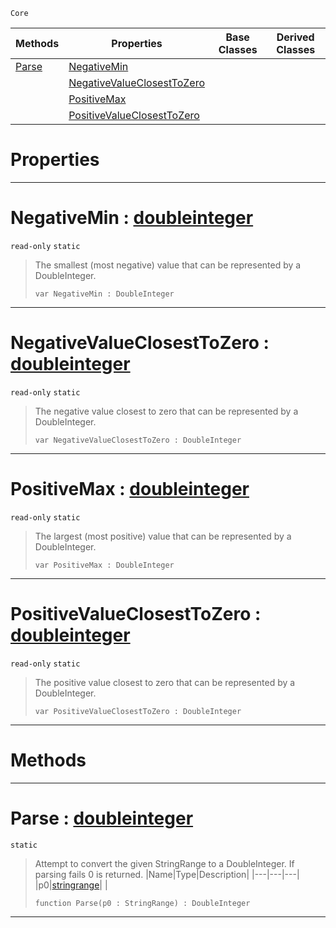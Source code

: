  `Core`

|Methods|Properties|Base Classes|Derived Classes|
|---|---|---|---|
|[ Parse](https://github.com/zeroengineteam/ZeroDocs/blob/master/code_reference/nada_base_types/doubleinteger.markdown#parse-zero-engine-docume)|[ NegativeMin](https://github.com/zeroengineteam/ZeroDocs/blob/master/code_reference/nada_base_types/doubleinteger.markdown#negativemin-zero-engine)| | |
| |[ NegativeValueClosestToZero](https://github.com/zeroengineteam/ZeroDocs/blob/master/code_reference/nada_base_types/doubleinteger.markdown#negativevalueclosesttoze)| | |
| |[ PositiveMax](https://github.com/zeroengineteam/ZeroDocs/blob/master/code_reference/nada_base_types/doubleinteger.markdown#positivemax-zero-engine)| | |
| |[ PositiveValueClosestToZero](https://github.com/zeroengineteam/ZeroDocs/blob/master/code_reference/nada_base_types/doubleinteger.markdown#positivevalueclosesttoze)| | |


 #  Properties


---  
 #  NegativeMin : [doubleinteger](https://github.com/zeroengineteam/ZeroDocs/blob/master/code_reference/nada_base_types/doubleinteger.markdown)

 `read-only` `static`

> The smallest (most negative) value that can be represented by a DoubleInteger.
> ``` lang=cpp, name=Nada
> var NegativeMin : DoubleInteger


---  
 #  NegativeValueClosestToZero : [doubleinteger](https://github.com/zeroengineteam/ZeroDocs/blob/master/code_reference/nada_base_types/doubleinteger.markdown)

 `read-only` `static`

> The negative value closest to zero that can be represented by a DoubleInteger.
> ``` lang=cpp, name=Nada
> var NegativeValueClosestToZero : DoubleInteger


---  
 #  PositiveMax : [doubleinteger](https://github.com/zeroengineteam/ZeroDocs/blob/master/code_reference/nada_base_types/doubleinteger.markdown)

 `read-only` `static`

> The largest (most positive) value that can be represented by a DoubleInteger.
> ``` lang=cpp, name=Nada
> var PositiveMax : DoubleInteger


---  
 #  PositiveValueClosestToZero : [doubleinteger](https://github.com/zeroengineteam/ZeroDocs/blob/master/code_reference/nada_base_types/doubleinteger.markdown)

 `read-only` `static`

> The positive value closest to zero that can be represented by a DoubleInteger.
> ``` lang=cpp, name=Nada
> var PositiveValueClosestToZero : DoubleInteger


---  
 #  Methods


---  
 #  Parse : [doubleinteger](https://github.com/zeroengineteam/ZeroDocs/blob/master/code_reference/nada_base_types/doubleinteger.markdown)

 `static`

> Attempt to convert the given StringRange to a DoubleInteger. If parsing fails 0 is returned.
> |Name|Type|Description|
> |---|---|---|
> |p0|[stringrange](https://github.com/zeroengineteam/ZeroDocs/blob/master/code_reference/nada_base_types/stringrange.markdown)| |
> ``` lang=cpp, name=Nada
> function Parse(p0 : StringRange) : DoubleInteger
> ``` 


---  
 

 